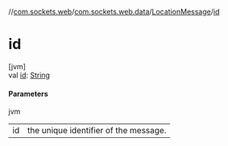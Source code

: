 //[com.sockets.web](../../../index.md)/[com.sockets.web.data](../index.md)/[LocationMessage](index.md)/[id](id.md)

# id

[jvm]\
val [id](id.md): [String](https://kotlinlang.org/api/latest/jvm/stdlib/kotlin/-string/index.html)

#### Parameters

jvm

| | |
|---|---|
| id | the unique identifier of the message. |
